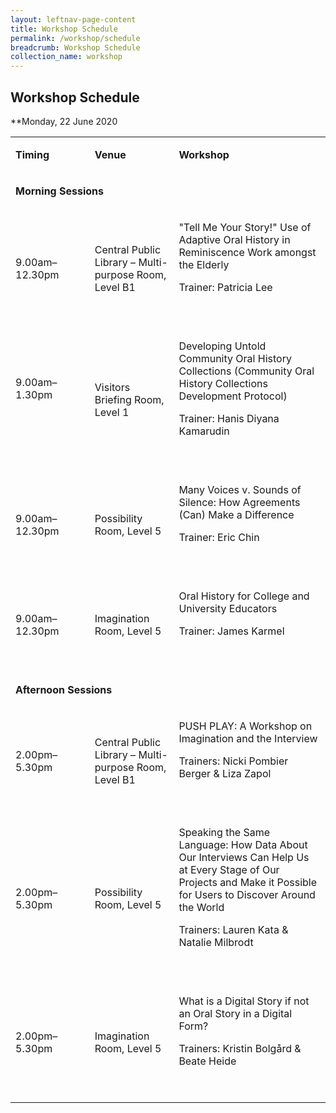 ```yaml
---
layout: leftnav-page-content
title: Workshop Schedule
permalink: /workshop/schedule
breadcrumb: Workshop Schedule
collection_name: workshop
---
```


## Workshop Schedule

**Monday, 22 June 2020

<table>
<tbody>
<tr>
<td width="114">
<p><strong>Timing</strong></p>
</td>
<td width="121">
<p><strong>Venue</strong></p>
</td>
<td width="236">
<p><strong>Workshop</strong></p>
</td>
</tr>
<tr>
<td colspan="3" width="471">
<p><strong>Morning Sessions</strong></p>
</td>
</tr>
<tr>
<td width="114">
<p>9.00am&ndash;12.30pm</p>
</td>
<td width="121">
<p>Central Public Library &ndash; Multi-purpose Room, Level B1</p>
</td>
<td width="236">
<p>"Tell Me Your Story!" Use of Adaptive Oral History in Reminiscence Work amongst the Elderly</p>
<p>Trainer: Patricia Lee</p>
<p>&nbsp;</p>
</td>
</tr>
<tr>
<td width="114">
<p>9.00am&ndash;1.30pm</p>
<p>&nbsp;</p>
</td>
<td width="121">
<p>Visitors Briefing Room, Level 1</p>
</td>
<td width="236">
<p>Developing Untold Community Oral History Collections (Community Oral History Collections Development Protocol)</p>
<p>Trainer: Hanis Diyana Kamarudin</p>
<p>&nbsp;</p>
</td>
</tr>
<tr>
<td width="114">
<p>9.00am&ndash;12.30pm</p>
</td>
<td width="121">
<p>Possibility Room, Level 5</p>
</td>
<td width="236">
<p>Many Voices v. Sounds of Silence: How Agreements (Can) Make a Difference</p>
<p>Trainer: Eric Chin</p>
<p>&nbsp;</p>
</td>
</tr>
<tr>
<td width="114">
<p>9.00am&ndash;12.30pm</p>
</td>
<td width="121">
<p>Imagination Room, Level 5</p>
</td>
<td width="236">
<p>Oral History for College and University Educators</p>
<p>Trainer: James Karmel</p>
<p>&nbsp;</p>
</td>
</tr>
<tr>
<td colspan="3" width="471">
<p><strong>Afternoon Sessions</strong></p>
</td>
</tr>
<tr>
<td width="114">
<p>2.00pm&ndash;5.30pm</p>
</td>
<td width="121">
<p>Central Public Library &ndash; Multi-purpose Room, Level B1</p>
</td>
<td width="236">
<p>PUSH PLAY: A Workshop on Imagination and the Interview</p>
<p>Trainers: Nicki Pombier Berger &amp; Liza Zapol</p>
<p>&nbsp;</p>
</td>
</tr>
<tr>
<td width="114">
<p>2.00pm&ndash;5.30pm</p>
</td>
<td width="121">
<p>Possibility Room, Level 5</p>
</td>
<td width="236">
<p>Speaking the Same Language: How Data About Our Interviews Can Help Us at Every Stage of Our Projects and Make it Possible for Users to Discover Around the World</p>
<p>Trainers: Lauren Kata &amp; Natalie Milbrodt</p>
<p><em>&nbsp;</em></p>
</td>
</tr>
<tr>
<td width="114">
<p>2.00pm&ndash;5.30pm</p>
</td>
<td width="121">
<p>Imagination Room, Level 5</p>
</td>
<td width="236">
<p>What is a Digital Story if not an Oral Story in a Digital Form?</p>
<p>Trainers: Kristin Bolg&aring;rd &amp; Beate Heide</p>
<p>&nbsp;</p>
</td>
</tr>
</tbody>
</table>
